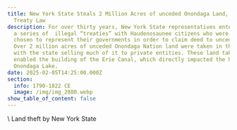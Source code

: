 ```yaml
---
title: New York State Steals 2 Million Acres of unceded Onondaga Land, Violating
  Treaty Law
description: For over thirty years, New York State representatives entered into
  a series of  illegal “treaties” with Haudenosaunee citizens who were not
  chosen to represent their governments in order to claim deed to unceded lands.
  Over 2 million acres of unceded Onondaga Nation land were taken in this way,
  with the state selling much of it to private entities. These land takings
  enabled the building of the Erie Canal, which directly impacted the health of
  Onondaga Lake.
date: 2025-02-05T14:25:00.000Z
section:
  info: 1790-1822 CE
  image: /img/img_2880.webp
show_table_of_content: false
---
```

\    Land theft by New York State
